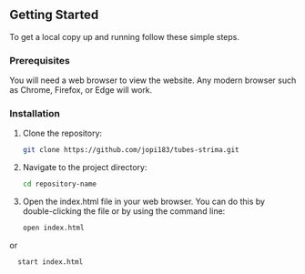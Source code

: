 ## Getting Started

To get a local copy up and running follow these simple steps.

### Prerequisites

You will need a web browser to view the website. Any modern browser such as Chrome, Firefox, or Edge will work.

### Installation

1. Clone the repository:
   ```bash
   git clone https://github.com/jopi183/tubes-strima.git

2. Navigate to the project directory:
   ```bash
   cd repository-name
3. Open the index.html file in your web browser. You can do this by double-clicking the file or by using the command line:
   ```bash
   open index.html
or
 ```bash
   start index.html

